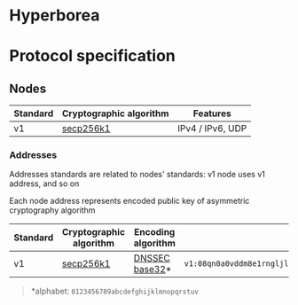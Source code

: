 # Hyperborea

# Protocol specification

## Nodes

| Standard | Cryptographic algorithm | Features |
| - | - | - |
| v1 | [secp256k1](https://crates.io/crates/k256) | IPv4 / IPv6, UDP |

### Addresses

Addresses standards are related to nodes' standards: v1 node uses v1 address, and so on

Each node address represents encoded public key of asymmetric cryptography algorithm

| Standard | Cryptographic algorithm | Encoding algorithm | Example |
| - | - | - | - |
| v1 | [secp256k1](https://crates.io/crates/k256) | [DNSSEC base32](https://tools.ietf.org/html/rfc5155)* | `v1:08qn0a0vddm8e1rngljl5cmhsrdnoo8ej3la6m3m3k4v5j5euoh6i` |

> *alphabet: `0123456789abcdefghijklmnopqrstuv`
